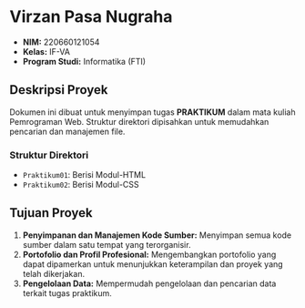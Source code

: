 # Virzan Pasa Nugraha

- **NIM:** 220660121054
- **Kelas:** IF-VA
- **Program Studi:** Informatika (FTI)

## Deskripsi Proyek
Dokumen ini dibuat untuk menyimpan tugas **PRAKTIKUM** dalam mata kuliah Pemrograman Web. Struktur direktori dipisahkan untuk memudahkan pencarian dan manajemen file.

### Struktur Direktori
- `Praktikum01`: Berisi Modul-HTML
- `Praktikum02`: Berisi Modul-CSS

## Tujuan Proyek
1. **Penyimpanan dan Manajemen Kode Sumber:** Menyimpan semua kode sumber dalam satu tempat yang terorganisir.
2. **Portofolio dan Profil Profesional:** Mengembangkan portofolio yang dapat dipamerkan untuk menunjukkan keterampilan dan proyek yang telah dikerjakan.
3. **Pengelolaan Data:** Mempermudah pengelolaan dan pencarian data terkait tugas praktikum.
